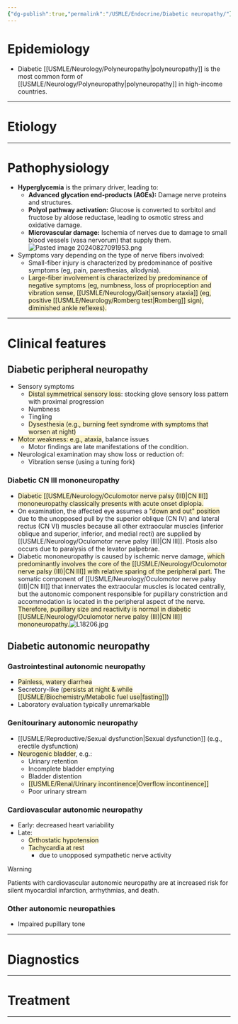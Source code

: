 ```yaml
---
{"dg-publish":true,"permalink":"/USMLE/Endocrine/Diabetic neuropathy/"}
---
```


# Epidemiology
- Diabetic [[USMLE/Neurology/Polyneuropathy\|polyneuropathy]] is the most common form of [[USMLE/Neurology/Polyneuropathy\|polyneuropathy]] in high-income countries.

---
# Etiology


---
# Pathophysiology
- **Hyperglycemia** is the primary driver, leading to:
	- **Advanced glycation end-products (AGEs):** Damage nerve proteins and structures.
	- **Polyol pathway activation:** Glucose is converted to sorbitol and fructose by aldose reductase, leading to osmotic stress and oxidative damage.
	- **Microvascular damage:** Ischemia of nerves due to damage to small blood vessels (vasa nervorum) that supply them.![Pasted image 20240827091953.png](/img/user/appendix/Pasted%20image%2020240827091953.png)
- Symptoms vary depending on the type of nerve fibers involved:
	- Small-fiber injury is characterized by predominance of positive symptoms (eg, pain, paresthesias, allodynia).
	- <span style="background:rgba(240, 200, 0, 0.2)">Large-fiber involvement is characterized by predominance of negative symptoms (eg, numbness, loss of proprioception and vibration sense, [[USMLE/Neurology/Gait\|sensory ataxia]] (eg, positive [[USMLE/Neurology/Romberg test\|Romberg]] sign), diminished ankle reflexes).</span>

---
# Clinical features
## Diabetic peripheral neuropathy
- Sensory symptoms
	- <span style="background:rgba(240, 200, 0, 0.2)">Distal symmetrical sensory loss</span>: stocking glove sensory loss pattern with proximal progression
	- Numbness
	- Tingling
	- <span style="background:rgba(240, 200, 0, 0.2)">Dysesthesia (e.g., burning feet syndrome with symptoms that worsen at night)</span>
- <span style="background:rgba(240, 200, 0, 0.2)">Motor weakness: e.g., ataxia</span>, balance issues
	- Motor findings are late manifestations of the condition.
- Neurological examination may show loss or reduction of:
	- Vibration sense (using a tuning fork)
### Diabetic CN III mononeuropathy
- <span style="background:rgba(240, 200, 0, 0.2)">Diabetic [[USMLE/Neurology/Oculomotor nerve palsy (III)\|CN III]] mononeuropathy classically presents with acute onset diplopia.  </span>
- On examination, the affected eye assumes a <span style="background:rgba(240, 200, 0, 0.2)">"down and out" position</span> due to the unopposed pull by the superior oblique (CN IV) and lateral rectus (CN VI) muscles because all other extraocular muscles (inferior oblique and superior, inferior, and medial recti) are supplied by [[USMLE/Neurology/Oculomotor nerve palsy (III)\|CN III]].  Ptosis also occurs due to paralysis of the levator palpebrae.
- Diabetic mononeuropathy is caused by ischemic nerve damage, <span style="background:rgba(240, 200, 0, 0.2)">which predominantly involves the core of the [[USMLE/Neurology/Oculomotor nerve palsy (III)\|CN III]] with relative sparing of the peripheral part.</span>  The somatic component of [[USMLE/Neurology/Oculomotor nerve palsy (III)\|CN III]] that innervates the extraocular muscles is located centrally, but the autonomic component responsible for pupillary constriction and accommodation is located in the peripheral aspect of the nerve.  <span style="background:rgba(240, 200, 0, 0.2)">Therefore, pupillary size and reactivity is normal in diabetic [[USMLE/Neurology/Oculomotor nerve palsy (III)\|CN III]] mononeuropathy.</span>![L18206.jpg](/img/user/appendix/L18206.jpg)
## Diabetic autonomic neuropathy
### Gastrointestinal autonomic neuropathy
- <span style="background:rgba(240, 200, 0, 0.2)">Painless, watery diarrhea</span>
- Secretory-like (<span style="background:rgba(240, 200, 0, 0.2)">persists at night & while [[USMLE/Biochemistry/Metabolic fuel use\|fasting]]</span>)
- Laboratory evaluation typically unremarkable
### Genitourinary autonomic neuropathy
- [[USMLE/Reproductive/Sexual dysfunction\|Sexual dysfunction]] (e.g., erectile dysfunction)
- <span style="background:rgba(240, 200, 0, 0.2)">Neurogenic bladder</span>, e.g.:
	- Urinary retention
	- Incomplete bladder emptying
	- Bladder distention
	- <span style="background:rgba(240, 200, 0, 0.2)">[[USMLE/Renal/Urinary incontinence\|Overflow incontinence]]</span>
	- Poor urinary stream
### Cardiovascular autonomic neuropathy
- Early: decreased heart variability
- Late:
	- <span style="background:rgba(240, 200, 0, 0.2)">Orthostatic hypotension</span>
	- <span style="background:rgba(240, 200, 0, 0.2)">Tachycardia at rest</span>
		- due to unopposed sympathetic nerve activity

>[!warning] 
>Patients with cardiovascular autonomic neuropathy are at increased risk for silent myocardial infarction, arrhythmias, and death.
### Other autonomic neuropathies 
- Impaired pupillary tone

---
# Diagnostics


---
# Treatment


---
